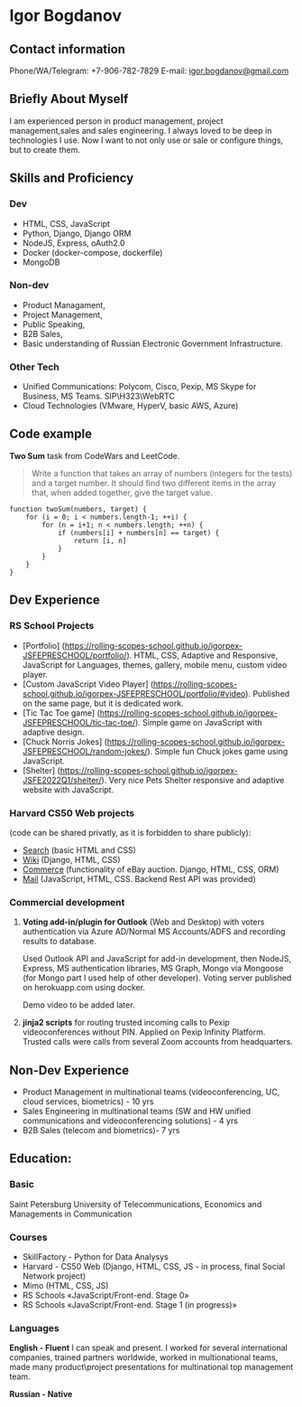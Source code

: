 # Igor Bogdanov

## Contact information

Phone/WA/Telegram: +7-906-782-7829
E-mail: igor.bogdanov@gmail.com

## Briefly About Myself

I am experienced person in product management, project management,sales and sales engineering. I always loved to be deep in technologies I use. Now I want to not only use or sale or configure things, but to create them.

## Skills and Proficiency

### Dev

-   HTML, CSS, JavaScript
-   Python, Django, Django ORM
-   NodeJS, Express, oAuth2.0
-   Docker (docker-compose, dockerfile)
-   MongoDB

### Non-dev

-   Product Managament,
-   Project Management,
-   Public Speaking,
-   B2B Sales,
-   Basic understanding of Russian Electronic Government Infrastructure.

### Other Tech

-   Unified Communications: Polycom, Cisco, Pexip, MS Skype for Business, MS Teams. SIP\H323\WebRTC
-   Cloud Technologies (VMware, HyperV, basic AWS, Azure)

## Code example

**Two Sum** task from CodeWars and LeetCode.

> Write a function that takes an array of numbers (integers for the tests) and a target number. It should find two different items in the array that, when added together, give the target value.

```
function twoSum(numbers, target) {
	for (i = 0; i < numbers.length-1; ++i) {
		for (n = i+1; n < numbers.length; ++n) {
			if (numbers[i] + numbers[n] == target) {
				return [i, n]
			}
		}
	}
}
```

## Dev Experience

### RS School Projects

-   [Portfolio] (https://rolling-scopes-school.github.io/igorpex-JSFEPRESCHOOL/portfolio/). HTML, CSS, Adaptive and Responsive, JavaScript for Languages, themes, gallery, mobile menu, custom video player.
-   [Custom JavaScript Video Player] (https://rolling-scopes-school.github.io/igorpex-JSFEPRESCHOOL/portfolio/#video). Published on the same page, but it is dedicated work.
-   [Tic Tac Toe game] (https://rolling-scopes-school.github.io/igorpex-JSFEPRESCHOOL/tic-tac-toe/). Simple game on JavaScript with adaptive design.
-   [Chuck Norris Jokes] (https://rolling-scopes-school.github.io/igorpex-JSFEPRESCHOOL/random-jokes/). Simple fun Chuck jokes game using JavaScript.
-   [Shelter] (https://rolling-scopes-school.github.io/igorpex-JSFE2022Q1/shelter/). Very nice Pets Shelter responsive and adaptive website with JavaScript.

### Harvard CS50 Web projects

(code can be shared privatly, as it is forbidden to share publicly):

-   [Search](https://youtu.be/IgxY9oV_tbQ) (basic HTML and CSS)
-   [Wiki](https://youtu.be/Fa1fQOrceSk) (Django, HTML, CSS)
-   [Commerce](https://youtu.be/VPOq96sm-Xg) (functionality of eBay auction. Django, HTML, CSS, ORM)
-   [Mail](https://youtu.be/i8KubjDDdLQ) (JavaScript, HTML, CSS. Backend Rest API was provided)

### Commercial development

1. **Voting add-in/plugin for Outlook** (Web and Desktop) with voters authentication via Azure AD/Normal MS Accounts/ADFS and recording results to database.

    Used Outlook API and JavaScript for add-in development, then NodeJS, Express, MS authentication libraries, MS Graph, Mongo via Mongoose (for Mongo part I used help of other developer). Voting server published on herokuapp.com using docker.

    Demo video to be added later.

2. **jinja2 scripts** for routing trusted incoming calls to Pexip videoconferences without PIN. Applied on Pexip Infinity Platform. Trusted calls were calls from several Zoom accounts from headquarters.

## Non-Dev Experience

-   Product Management in multinational teams (videoconferencing, UC, cloud services, biometrics) - 10 yrs
-   Sales Engineering in multinational teams (SW and HW unified communications and videoconferencing solutions) - 4 yrs
-   B2B Sales (telecom and biometrics)- 7 yrs

## Education:

### Basic

Saint Petersburg University of Telecommunications, Economics and Managements in Communication

### Courses

-   SkillFactory - Python for Data Analysys
-   Harvard - CS50 Web (Django, HTML, CSS, JS - in process, final Social Network project)
-   Mimo (HTML, CSS, JS)
-   RS Schools «JavaScript/Front-end. Stage 0»
-   RS Schools «JavaScript/Front-end. Stage 1 (in progress)»

### Languages

**English - Fluent**
I can speak and present. I worked for several international companies, trained partners worldwide, worked in multionational teams, made many product\project presentations for multinational top management team.

**Russian - Native**
